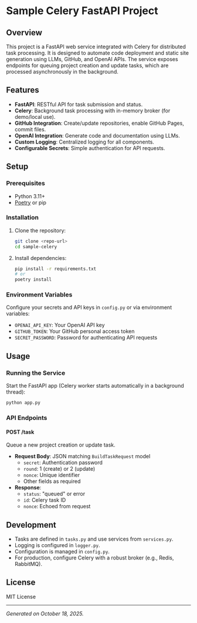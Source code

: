 # Sample Celery FastAPI Project

## Overview
This project is a FastAPI web service integrated with Celery for distributed task processing. It is designed to automate code deployment and static site generation using LLMs, GitHub, and OpenAI APIs. The service exposes endpoints for queuing project creation and update tasks, which are processed asynchronously in the background.

## Features
- **FastAPI**: RESTful API for task submission and status.
- **Celery**: Background task processing with in-memory broker (for demo/local use).
- **GitHub Integration**: Create/update repositories, enable GitHub Pages, commit files.
- **OpenAI Integration**: Generate code and documentation using LLMs.
- **Custom Logging**: Centralized logging for all components.
- **Configurable Secrets**: Simple authentication for API requests.

## Setup
### Prerequisites
- Python 3.11+
- [Poetry](https://python-poetry.org/) or pip

### Installation
1. Clone the repository:
   ```bash
   git clone <repo-url>
   cd sample-celery
   ```
2. Install dependencies:
   ```bash
   pip install -r requirements.txt
   # or
   poetry install
   ```

### Environment Variables
Configure your secrets and API keys in `config.py` or via environment variables:
- `OPENAI_API_KEY`: Your OpenAI API key
- `GITHUB_TOKEN`: Your GitHub personal access token
- `SECRET_PASSWORD`: Password for authenticating API requests

## Usage
### Running the Service
Start the FastAPI app (Celery worker starts automatically in a background thread):
```bash
python app.py
```

### API Endpoints
#### POST /task
Queue a new project creation or update task.
- **Request Body**: JSON matching `BuildTaskRequest` model
  - `secret`: Authentication password
  - `round`: 1 (create) or 2 (update)
  - `nonce`: Unique identifier
  - Other fields as required
- **Response**:
  - `status`: "queued" or error
  - `id`: Celery task ID
  - `nonce`: Echoed from request

## Development
- Tasks are defined in `tasks.py` and use services from `services.py`.
- Logging is configured in `logger.py`.
- Configuration is managed in `config.py`.
- For production, configure Celery with a robust broker (e.g., Redis, RabbitMQ).

## License
MIT License

---
*Generated on October 18, 2025.*

